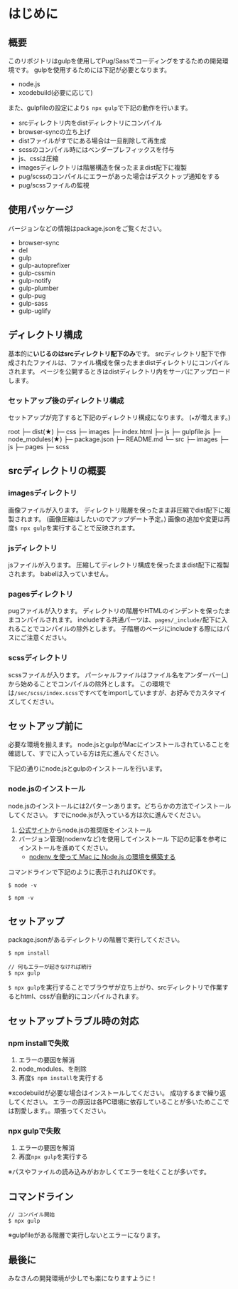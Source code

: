 # はじめに
## 概要

このリポジトリはgulpを使用してPug/Sassでコーディングをするための開発環境です。
gulpを使用するためには下記が必要となります。

- node.js
- xcodebuild(必要に応じて)

また、gulpfileの設定により`$ npx gulp`で下記の動作を行います。

- srcディレクトリ内をdistディレクトリにコンパイル
- browser-syncの立ち上げ
- distファイルがすでにある場合は一旦削除して再生成
- scssのコンパイル時にはベンダープレフィックスを付与
- js、cssは圧縮
- imagesディレクトリは階層構造を保ったままdist配下に複製
- pug/scssのコンパイルにエラーがあった場合はデスクトップ通知をする
- pug/scssファイルの監視

## 使用パッケージ
バージョンなどの情報はpackage.jsonをご覧ください。

- browser-sync
- del
- gulp
- gulp-autoprefixer
- gulp-cssmin
- gulp-notify
- gulp-plumber
- gulp-pug
- gulp-sass
- gulp-uglify

## ディレクトリ構成
基本的に**いじるのはsrcディレクトリ配下のみ**です。
srcディレクトリ配下で作成されたファイルは、ファイル構成を保ったままdistディレクトリにコンパイルされます。
ページを公開するときはdistディレクトリ内をサーバにアップロードします。

### セットアップ後のディレクトリ構成
セットアップが完了すると下記のディレクトリ構成になります。
(`★`が増えます。)

root
├─ dist(★)
    ├─ css
    ├─ images
    ├─ index.html
    ├─ js
├─ gulpfile.js
├─ node_modules(★)
├─ package.json
├─ README.md
└─ src
    ├─ images
    ├─ js
    ├─ pages
    ├─ scss

## srcディレクトリの概要
### imagesディレクトリ
画像ファイルが入ります。
ディレクトリ階層を保ったまま非圧縮でdist配下に複製されます。
(画像圧縮はしたいのでアップデート予定。)
画像の追加や変更は再度`$ npx gulp`を実行することで反映されます。

### jsディレクトリ
jsファイルが入ります。
圧縮してディレクトリ構成を保ったままdist配下に複製されます。
babelは入っていません。

### pagesディレクトリ
pugファイルが入ります。
ディレクトリの階層やHTMLのインデントを保ったままコンパイルされます。
includeする共通パーツは、`pages/_include/`配下に入れることでコンパイルの除外とします。
子階層のページにincludeする際にはパスにご注意ください。

### scssディレクトリ
scssファイルが入ります。
パーシャルファイルはファイル名をアンダーバー(_)から始めることでコンパイルの除外とします。
この環境では`/sec/scss/index.scss`ですべてをimportしていますが、お好みでカスタマイズしてください。

## セットアップ前に
必要な環境を揃えます。
node.jsとgulpがMacにインストールされていることを確認して、すでに入っている方は先に進んでください。

下記の通りにnode.jsとgulpのインストールを行います。

### node.jsのインストール
node.jsのインストールには2パターンあります。どちらかの方法でインストールしてください。
すでにnode.jsが入っている方は次に進んでください。

1.  [公式サイト](https://nodejs.org/ja/)からnode.jsの推奨版をインストール
2.  バージョン管理(nodenvなど)を使用してインストール
    下記の記事を参考にインストールを進めてください。
    - [nodenv を使って Mac に Node.js の環境を構築する](https://qiita.com/1000ch/items/41ea7caffe8c42c5211c)

コマンドラインで下記のように表示されればOKです。
```
$ node -v

$ npm -v
```

###

## セットアップ
package.jsonがあるディレクトリの階層で実行してください。

```
$ npm install

// 何もエラーが起きなければ続行
$ npx gulp

```

`$ npx gulp`を実行することでブラウザが立ち上がり、srcディレクトリで作業するとhtml、cssが自動的にコンパイルされます。

## セットアップトラブル時の対応
### npm installで失敗
1.  エラーの要因を解消
2.  node_modules、を削除
3.  再度`$ npm install`を実行する

※xcodebuildが必要な場合はインストールしてください。
成功するまで繰り返してください。
エラーの原因は各PC環境に依存していることが多いためここでは割愛します。。頑張ってください。

### npx gulpで失敗
1.  エラーの要因を解消
2.  再度`npx gulp`を実行する

※パスやファイルの読み込みがおかしくてエラーを吐くことが多いです。

## コマンドライン
```
// コンパイル開始
$ npx gulp
```
※gulpfileがある階層で実行しないとエラーになります。


## 最後に
みなさんの開発環境が少しでも楽になりますように！
